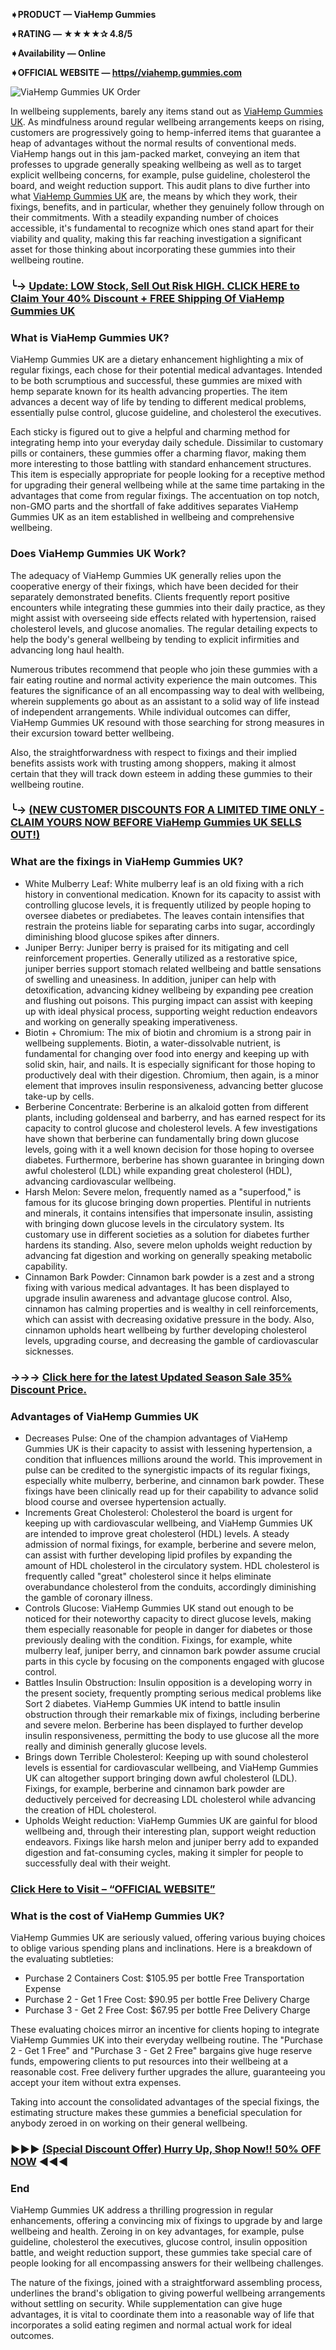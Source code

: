 **➧PRODUCT — ViaHemp Gummies**

**➧RATING — ★★★★✰ 4.8/5**

**➧Availability — Online**

**➧OFFICIAL WEBSITE — [https//viahemp.gummies.com](https://supplementcarts.com/viahemp-gummies-official/)**

![ViaHemp Gummies UK Order](https://github.com/user-attachments/assets/5a7d2f2f-1fa0-4786-8695-1d35ff96e005)


In wellbeing supplements, barely any items stand out as [ViaHemp Gummies UK](https://thebuzzbyte.com/viahemp-gummies-uk/). As mindfulness around regular wellbeing arrangements keeps on rising, customers are progressively going to hemp-inferred items that guarantee a heap of advantages without the normal results of conventional meds. ViaHemp hangs out in this jam-packed market, conveying an item that professes to upgrade generally speaking wellbeing as well as to target explicit wellbeing concerns, for example, pulse guideline, cholesterol the board, and weight reduction support. This audit plans to dive further into what [ViaHemp Gummies UK](https://www.facebook.com/ViaHemp.Gummies.UK.Reviews) are, the means by which they work, their fixings, benefits, and in particular, whether they genuinely follow through on their commitments. With a steadily expanding number of choices accessible, it's fundamental to recognize which ones stand apart for their viability and quality, making this far reaching investigation a significant asset for those thinking about incorporating these gummies into their wellbeing routine.

### ╰→ [Update: LOW Stock, Sell Out Risk HIGH. CLICK HERE to Claim Your 40% Discount + FREE Shipping Of ViaHemp Gummies UK](https://supplementcarts.com/viahemp-gummies-official/)

### What is ViaHemp Gummies UK?
ViaHemp Gummies UK are a dietary enhancement highlighting a mix of regular fixings, each chose for their potential medical advantages. Intended to be both scrumptious and successful, these gummies are mixed with hemp separate known for its health advancing properties. The item advances a decent way of life by tending to different medical problems, essentially pulse control, glucose guideline, and cholesterol the executives.

Each sticky is figured out to give a helpful and charming method for integrating hemp into your everyday daily schedule. Dissimilar to customary pills or containers, these gummies offer a charming flavor, making them more interesting to those battling with standard enhancement structures. This item is especially appropriate for people looking for a receptive method for upgrading their general wellbeing while at the same time partaking in the advantages that come from regular fixings. The accentuation on top notch, non-GMO parts and the shortfall of fake additives separates ViaHemp Gummies UK as an item established in wellbeing and comprehensive wellbeing.

### Does ViaHemp Gummies UK Work?
The adequacy of ViaHemp Gummies UK generally relies upon the cooperative energy of their fixings, which have been decided for their separately demonstrated benefits. Clients frequently report positive encounters while integrating these gummies into their daily practice, as they might assist with overseeing side effects related with hypertension, raised cholesterol levels, and glucose anomalies. The regular detailing expects to help the body's general wellbeing by tending to explicit infirmities and advancing long haul health.

Numerous tributes recommend that people who join these gummies with a fair eating routine and normal activity experience the main outcomes. This features the significance of an all encompassing way to deal with wellbeing, wherein supplements go about as an assistant to a solid way of life instead of independent arrangements. While individual outcomes can differ, ViaHemp Gummies UK resound with those searching for strong measures in their excursion toward better wellbeing.

Also, the straightforwardness with respect to fixings and their implied benefits assists work with trusting among shoppers, making it almost certain that they will track down esteem in adding these gummies to their wellbeing routine.

### ╰→ [(NEW CUSTOMER DISCOUNTS FOR A LIMITED TIME ONLY - CLAIM YOURS NOW BEFORE ViaHemp Gummies UK SELLS OUT!)](https://supplementcarts.com/viahemp-gummies-official/)

### What are the fixings in ViaHemp Gummies UK?

- White Mulberry Leaf: White mulberry leaf is an old fixing with a rich history in conventional medication. Known for its capacity to assist with controlling glucose levels, it is frequently utilized by people hoping to oversee diabetes or prediabetes. The leaves contain intensifies that restrain the proteins liable for separating carbs into sugar, accordingly diminishing blood glucose spikes after dinners.
- Juniper Berry: Juniper berry is praised for its mitigating and cell reinforcement properties. Generally utilized as a restorative spice, juniper berries support stomach related wellbeing and battle sensations of swelling and uneasiness. In addition, juniper can help with detoxification, advancing kidney wellbeing by expanding pee creation and flushing out poisons. This purging impact can assist with keeping up with ideal physical process, supporting weight reduction endeavors and working on generally speaking imperativeness.
- Biotin + Chromium: The mix of biotin and chromium is a strong pair in wellbeing supplements. Biotin, a water-dissolvable nutrient, is fundamental for changing over food into energy and keeping up with solid skin, hair, and nails. It is especially significant for those hoping to productively deal with their digestion. Chromium, then again, is a minor element that improves insulin responsiveness, advancing better glucose take-up by cells.
- Berberine Concentrate: Berberine is an alkaloid gotten from different plants, including goldenseal and barberry, and has earned respect for its capacity to control glucose and cholesterol levels. A few investigations have shown that berberine can fundamentally bring down glucose levels, going with it a well known decision for those hoping to oversee diabetes. Furthermore, berberine has shown guarantee in bringing down awful cholesterol (LDL) while expanding great cholesterol (HDL), advancing cardiovascular wellbeing.
- Harsh Melon: Severe melon, frequently named as a "superfood," is famous for its glucose bringing down properties. Plentiful in nutrients and minerals, it contains intensifies that impersonate insulin, assisting with bringing down glucose levels in the circulatory system. Its customary use in different societies as a solution for diabetes further hardens its standing. Also, severe melon upholds weight reduction by advancing fat digestion and working on generally speaking metabolic capability.
- Cinnamon Bark Powder: Cinnamon bark powder is a zest and a strong fixing with various medical advantages. It has been displayed to upgrade insulin awareness and advantage glucose control. Also, cinnamon has calming properties and is wealthy in cell reinforcements, which can assist with decreasing oxidative pressure in the body. Also, cinnamon upholds heart wellbeing by further developing cholesterol levels, upgrading course, and decreasing the gamble of cardiovascular sicknesses.


### →→→ [Click here for the latest Updated Season Sale 35% Discount Price.](https://supplementcarts.com/viahemp-gummies-official/)

### Advantages of ViaHemp Gummies UK

- Decreases Pulse: One of the champion advantages of ViaHemp Gummies UK is their capacity to assist with lessening hypertension, a condition that influences millions around the world. This improvement in pulse can be credited to the synergistic impacts of its regular fixings, especially white mulberry, berberine, and cinnamon bark powder. These fixings have been clinically read up for their capability to advance solid blood course and oversee hypertension actually.
- Increments Great Cholesterol: Cholesterol the board is urgent for keeping up with cardiovascular wellbeing, and ViaHemp Gummies UK are intended to improve great cholesterol (HDL) levels. A steady admission of normal fixings, for example, berberine and severe melon, can assist with further developing lipid profiles by expanding the amount of HDL cholesterol in the circulatory system. HDL cholesterol is frequently called "great" cholesterol since it helps eliminate overabundance cholesterol from the conduits, accordingly diminishing the gamble of coronary illness.
- Controls Glucose: ViaHemp Gummies UK stand out enough to be noticed for their noteworthy capacity to direct glucose levels, making them especially reasonable for people in danger for diabetes or those previously dealing with the condition. Fixings, for example, white mulberry leaf, juniper berry, and cinnamon bark powder assume crucial parts in this cycle by focusing on the components engaged with glucose control.
- Battles Insulin Obstruction: Insulin opposition is a developing worry in the present society, frequently prompting serious medical problems like Sort 2 diabetes. ViaHemp Gummies UK intend to battle insulin obstruction through their remarkable mix of fixings, including berberine and severe melon. Berberine has been displayed to further develop insulin responsiveness, permitting the body to use glucose all the more really and diminish generally glucose levels.
- Brings down Terrible Cholesterol: Keeping up with sound cholesterol levels is essential for cardiovascular wellbeing, and ViaHemp Gummies UK can altogether support bringing down awful cholesterol (LDL). Fixings, for example, berberine and cinnamon bark powder are deductively perceived for decreasing LDL cholesterol while advancing the creation of HDL cholesterol.
- Upholds Weight reduction: ViaHemp Gummies UK are gainful for blood wellbeing and, through their interesting plan, support weight reduction endeavors. Fixings like harsh melon and juniper berry add to expanded digestion and fat-consuming cycles, making it simpler for people to successfully deal with their weight.

### [Click Here to Visit – “OFFICIAL WEBSITE”](https://supplementcarts.com/viahemp-gummies-official/)

### What is the cost of ViaHemp Gummies UK?
ViaHemp Gummies UK are seriously valued, offering various buying choices to oblige various spending plans and inclinations. Here is a breakdown of the evaluating subtleties:

- Purchase 2 Containers Cost: $105.95 per bottle Free Transportation Expense
- Purchase 2 - Get 1 Free Cost: $90.95 per bottle Free Delivery Charge
- Purchase 3 - Get 2 Free Cost: $67.95 per bottle Free Delivery Charge

These evaluating choices mirror an incentive for clients hoping to integrate ViaHemp Gummies UK into their everyday wellbeing routine. The "Purchase 2 - Get 1 Free" and "Purchase 3 - Get 2 Free" bargains give huge reserve funds, empowering clients to put resources into their wellbeing at a reasonable cost. Free delivery further upgrades the allure, guaranteeing you accept your item without extra expenses.

Taking into account the consolidated advantages of the special fixings, the estimating structure makes these gummies a beneficial speculation for anybody zeroed in on working on their general wellbeing.

### ►►► [(Special Discount Offer) Hurry Up, Shop Now!! 50% OFF NOW](https://supplementcarts.com/viahemp-gummies-official/) ◀◀◀

### End
ViaHemp Gummies UK address a thrilling progression in regular enhancements, offering a convincing mix of fixings to upgrade by and large wellbeing and health. Zeroing in on key advantages, for example, pulse guideline, cholesterol the executives, glucose control, insulin opposition battle, and weight reduction support, these gummies take special care of people looking for all encompassing answers for their wellbeing challenges.

The nature of the fixings, joined with a straightforward assembling process, underlines the brand's obligation to giving powerful wellbeing arrangements without settling on security. While supplementation can give huge advantages, it is vital to coordinate them into a reasonable way of life that incorporates a solid eating regimen and normal actual work for ideal outcomes.
